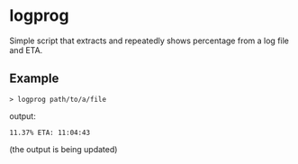 # logprog
Simple script that extracts and repeatedly shows percentage from a log file and ETA.

## Example
```
> logprog path/to/a/file
```
output:
```
11.37% ETA: 11:04:43
```
(the output is being updated)
